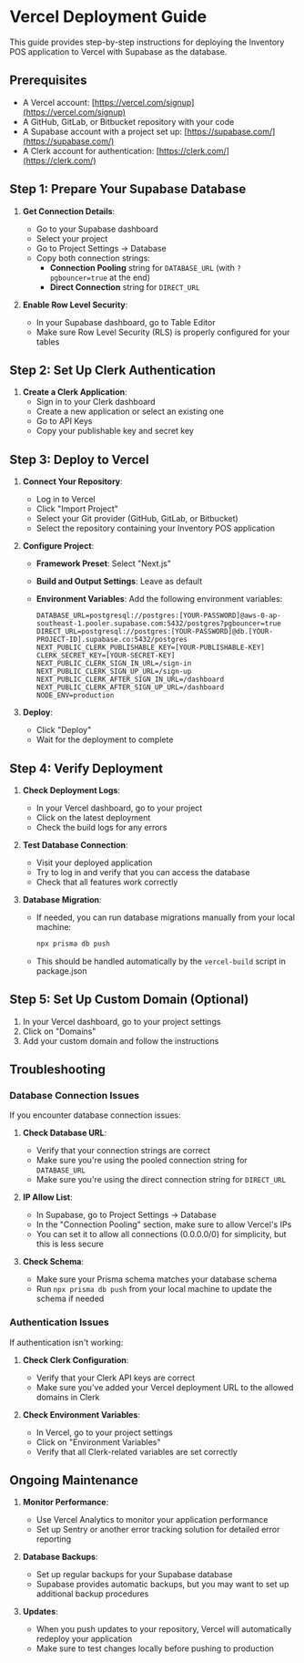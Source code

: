 # Vercel Deployment Guide

This guide provides step-by-step instructions for deploying the Inventory POS application to Vercel with Supabase as the database.

## Prerequisites

- A Vercel account: [https://vercel.com/signup](https://vercel.com/signup)
- A GitHub, GitLab, or Bitbucket repository with your code
- A Supabase account with a project set up: [https://supabase.com/](https://supabase.com/)
- A Clerk account for authentication: [https://clerk.com/](https://clerk.com/)

## Step 1: Prepare Your Supabase Database

1. **Get Connection Details**:
   - Go to your Supabase dashboard
   - Select your project
   - Go to Project Settings → Database
   - Copy both connection strings:
     - **Connection Pooling** string for `DATABASE_URL` (with `?pgbouncer=true` at the end)
     - **Direct Connection** string for `DIRECT_URL`

2. **Enable Row Level Security**:
   - In your Supabase dashboard, go to Table Editor
   - Make sure Row Level Security (RLS) is properly configured for your tables

## Step 2: Set Up Clerk Authentication

1. **Create a Clerk Application**:
   - Sign in to your Clerk dashboard
   - Create a new application or select an existing one
   - Go to API Keys
   - Copy your publishable key and secret key

## Step 3: Deploy to Vercel

1. **Connect Your Repository**:
   - Log in to Vercel
   - Click "Import Project"
   - Select your Git provider (GitHub, GitLab, or Bitbucket)
   - Select the repository containing your Inventory POS application

2. **Configure Project**:
   - **Framework Preset**: Select "Next.js"
   - **Build and Output Settings**: Leave as default
   - **Environment Variables**: Add the following environment variables:

     ```
     DATABASE_URL=postgresql://postgres:[YOUR-PASSWORD]@aws-0-ap-southeast-1.pooler.supabase.com:5432/postgres?pgbouncer=true
     DIRECT_URL=postgresql://postgres:[YOUR-PASSWORD]@db.[YOUR-PROJECT-ID].supabase.co:5432/postgres
     NEXT_PUBLIC_CLERK_PUBLISHABLE_KEY=[YOUR-PUBLISHABLE-KEY]
     CLERK_SECRET_KEY=[YOUR-SECRET-KEY]
     NEXT_PUBLIC_CLERK_SIGN_IN_URL=/sign-in
     NEXT_PUBLIC_CLERK_SIGN_UP_URL=/sign-up
     NEXT_PUBLIC_CLERK_AFTER_SIGN_IN_URL=/dashboard
     NEXT_PUBLIC_CLERK_AFTER_SIGN_UP_URL=/dashboard
     NODE_ENV=production
     ```

3. **Deploy**:
   - Click "Deploy"
   - Wait for the deployment to complete

## Step 4: Verify Deployment

1. **Check Deployment Logs**:
   - In your Vercel dashboard, go to your project
   - Click on the latest deployment
   - Check the build logs for any errors

2. **Test Database Connection**:
   - Visit your deployed application
   - Try to log in and verify that you can access the database
   - Check that all features work correctly

3. **Database Migration**:
   - If needed, you can run database migrations manually from your local machine:
     ```bash
     npx prisma db push
     ```
   - This should be handled automatically by the `vercel-build` script in package.json

## Step 5: Set Up Custom Domain (Optional)

1. In your Vercel dashboard, go to your project settings
2. Click on "Domains"
3. Add your custom domain and follow the instructions

## Troubleshooting

### Database Connection Issues

If you encounter database connection issues:

1. **Check Database URL**:
   - Verify that your connection strings are correct
   - Make sure you're using the pooled connection string for `DATABASE_URL`
   - Make sure you're using the direct connection string for `DIRECT_URL`

2. **IP Allow List**:
   - In Supabase, go to Project Settings → Database
   - In the "Connection Pooling" section, make sure to allow Vercel's IPs
   - You can set it to allow all connections (0.0.0.0/0) for simplicity, but this is less secure

3. **Check Schema**:
   - Make sure your Prisma schema matches your database schema
   - Run `npx prisma db push` from your local machine to update the schema if needed

### Authentication Issues

If authentication isn't working:

1. **Check Clerk Configuration**:
   - Verify that your Clerk API keys are correct
   - Make sure you've added your Vercel deployment URL to the allowed domains in Clerk

2. **Check Environment Variables**:
   - In Vercel, go to your project settings
   - Click on "Environment Variables"
   - Verify that all Clerk-related variables are set correctly

## Ongoing Maintenance

1. **Monitor Performance**:
   - Use Vercel Analytics to monitor your application performance
   - Set up Sentry or another error tracking solution for detailed error reporting

2. **Database Backups**:
   - Set up regular backups for your Supabase database
   - Supabase provides automatic backups, but you may want to set up additional backup procedures

3. **Updates**:
   - When you push updates to your repository, Vercel will automatically redeploy your application
   - Make sure to test changes locally before pushing to production 